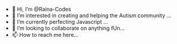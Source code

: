 - 👋 Hi, I’m @Raina-Codes
- 👀 I’m interested in creating and helping the Autism community ...
- 🌱 I’m currently perfecting Javascript ...
- 💞️ I’m looking to collaborate on anything fUn...
- 📫 How to reach me here...

<!---
Raina-Codes/Raina-Codes is a ✨ special ✨ repository because its `README.md` (this file) appears on your GitHub profile.
You can click the Preview link to take a look at your changes.
--->
